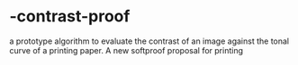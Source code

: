 # -contrast-proof
a prototype algorithm to evaluate the contrast of an image against the tonal curve of a printing paper. A new softproof proposal for printing
